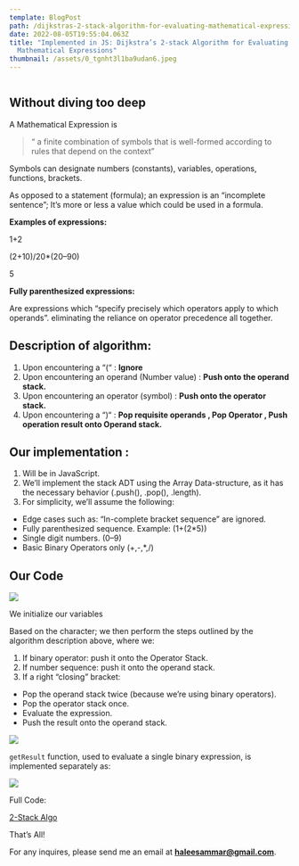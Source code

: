 ```yaml
---
template: BlogPost
path: /dijkstras-2-stack-algorithm-for-evaluating-mathematical-expressions
date: 2022-08-05T19:55:04.063Z
title: "Implemented in JS: Dijkstra’s 2-stack Algorithm for Evaluating
  Mathematical Expressions"
thumbnail: /assets/0_tgnht3l1ba9udan6.jpeg
---
```

![]()

## Without diving too deep

A Mathematical Expression is

> “ a finite combination of symbols that is well-formed according to rules that depend on the context”

Symbols can designate numbers (constants), variables, operations, functions, brackets.

As opposed to a statement (formula); an expression is an “incomplete sentence”; It’s more or less a value which could be used in a formula.

**Examples of expressions:**

1+2

(2+10)/20*(20–90)

5

**Fully parenthesized expressions:**

Are expressions which “specify precisely which operators apply to which\
operands”. eliminating the reliance on operator precedence all together.

## Description of algorithm:

1. Upon encountering a “(“ : **Ignore**
2. Upon encountering an operand (Number value) : **Push onto the operand stack.**
3. Upon encountering an operator (symbol) : **Push onto the operator stack.**
4. Upon encountering a “)“ : **Pop requisite operands , Pop Operator , Push operation result onto Operand stack.**

## Our implementation :

1. Will be in JavaScript.
2. We’ll implement the stack ADT using the Array Data-structure, as it has the necessary behavior (.push(), .pop(), .length).
3. For simplicity, we’ll assume the following:

* Edge cases such as: “In-complete bracket sequence” are ignored.
* Fully parenthesized sequence. Example: (1+(2*5))
* Single digit numbers. (0–9)
* Basic Binary Operators only (+,-,*,/)

## Our Code

![](https://miro.medium.com/max/1400/1*EgvkQDV3OhvoMDtdl8ivTg.png)

We initialize our variables

Based on the character; we then perform the steps outlined by the algorithm description above, where we:

1. If binary operator: push it onto the Operator Stack.
2. If number sequence: push it onto the operand stack.
3. If a right “closing” bracket:

* Pop the operand stack twice (because we’re using binary operators).
* Pop the operator stack once.
* Evaluate the expression.
* Push the result onto the operand stack.

![](https://miro.medium.com/max/1400/1*ckYrNr2W-cGSmkvYUZbbjA.png)

`getResult` function, used to evaluate a single binary expression, is implemented separately as:

![](https://miro.medium.com/max/1400/1*k4Ncqo8fcoQvbfAYZvU7cw.png)

Full Code:

[2-Stack Algo](https://medium.com/media/a49f24b90296ec5871ae3aba31616a2c)

That’s All!

For any inquires, please send me an email at **haleesammar@gmail.com**.